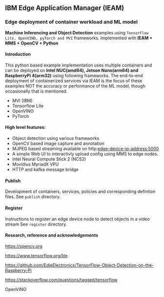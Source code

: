 ## IBM Edge Application Manager (IEAM)
### Edge deployment of container workload and ML model

**Machine Inferencing and Object Detection** examples using `TensorFlow Lite, OpenVINO, pyTorch and MVI` frameworks. Implemented with **IEAM + MMS + OpenCV + Python**

#### Introduction

This python based example implementation uses multiple containers and can be deployed on **Intel NUC(amd64), Jetson Nano(arm64) and RaspberryPi 4(arm32)** using following frameworks. The end-to-end deployment of containerized services via IEAM is the focus of these examples NOT the accuracy or performance of the ML model, though occasionally that is mentioned.

- MVI (IBM)
- Tensorflow Lite 
- OpenVINO
- PyTorch 

#### High level features:
- Object detection using various frameworks 
- OpenCV based image capture and annotation
- MJPEG based streaming available on http:<edge-device-ip-address:5000> 
- A simple Web UI to interactivly upload config using MMS to edge nodes.
- Intel Neural Compute Stick 2 (NCS2)
- Movidius MyriadX VPU
- HTTP and kafka message bridge

#### Publish
Development of containers, services, policies and corresponding defintion files.
See `publish` directory.

#### Register
Instructions to register an edge device node to detect objects in a video stream
See `register` directory.

#### Research, reference and acknowledgements

  https://opencv.org
  
  https://www.tensorflow.org/lite
  
  https://github.com/EdjeElectronics/TensorFlow-Object-Detection-on-the-Raspberry-Pi
  
  https://stackoverflow.com/questions/tagged/tensorflow
  
  OpenVINO
    

